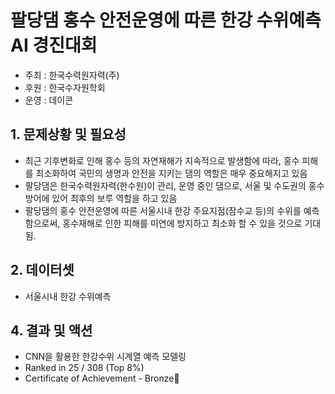# 팔당댐 홍수 안전운영에 따른 한강 수위예측 AI 경진대회

- 주최 : 한국수력원자력(주)
- 후원 : 한국수자원학회
- 운영 : 데이콘

## 1. 문제상황 및 필요성
- 최근 기후변화로 인해 홍수 등의 자연재해가 지속적으로 발생함에 따라, 홍수 피해를 최소화하여 국민의 생명과 안전을 지키는 댐의 역할은 매우 중요해지고 있음
- 팔당댐은 한국수력원자력(한수원)이 관리, 운영 중인 댐으로, 서울 및 수도권의 홍수 방어에 있어 최후의 보루 역할을 하고 있음
- 팔당댐의 홍수 안전운영에 따른 서울시내 한강 주요지점(잠수교 등)의 수위를 예측함으로써, 홍수재해로 인한 피해를 미연에 방지하고 최소화 할 수 있을 것으로 기대됨.

## 2. 데이터셋
- 서울시내 한강 수위예측

## 4. 결과 및 액션
- CNN을 활용한 한강수위 시계열 예측 모델링
- Ranked in 25 / 308 (Top 8%)
- Certificate of Achievement - Bronze🥉
